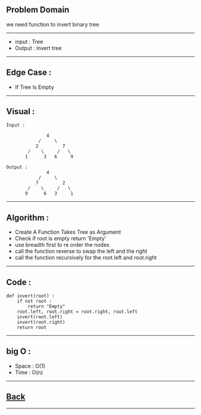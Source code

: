 ## Problem Domain
we need function to invert binary tree

---
- input : Tree
- Output : invert tree

---
## Edge Case :
- If Tree Is Empty

---
## Visual :
```
Input :

               4
            /     \
           2         7
        /    \     /   \
       1      3   6     9

```

```
Output :
               4
            /     \
           7         2
        /    \     /   \
       9      6   3     1
```

---
## Algorithm : 
- Create A Function Takes Tree as Argument
- Check if root is empty return 'Empty'
- use breadth first to re order the nodes
- call the function reverse to swap the left and the right 
- call the function recursively for the root.left and root.right

---
## Code :
```
def invert(root) :
    if not root :
        return "Empty"
    root.left, root.right = root.right, root.left
    invert(root.left)
    invert(root.right)
    return root
```

---
## big O : 
- Space : O(1)
- Time : O(n)

---
## [Back](./README.md)

---